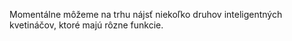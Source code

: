Momentálne môžeme na trhu nájsť niekoľko druhov inteligentných kvetináčov, ktoré majú rôzne funkcie.